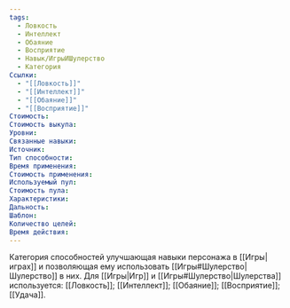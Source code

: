 ```yaml
---
tags:
  - Ловкость
  - Интеллект
  - Обаяние
  - Восприятие
  - Навык/ИгрыИШулерство
  - Категория
Ссылки:
  - "[[Ловкость]]"
  - "[[Интеллект]]"
  - "[[Обаяние]]"
  - "[[Восприятие]]"
Стоимость:
Стоимость выкупа:
Уровни:
Связанные навыки:
Источник:
Тип способности:
Время применения:
Стоимость применения:
Используемый пул:
Стоимость пула:
Характеристики:
Дальность:
Шаблон:
Количество целей:
Время действия:
---
```

Категория способностей улучшающая навыки персонажа в [[Игры|играх]] и позволяющая ему использовать [[Игры#Шулерство|Шулерство]] в них. Для [[Игры|Игр]] и [[Игры#Шулерство|Шулерства]] используется: [[Ловкость]]; [[Интеллект]]; [[Обаяние]]; [[Восприятие]]; [[Удача]]. 